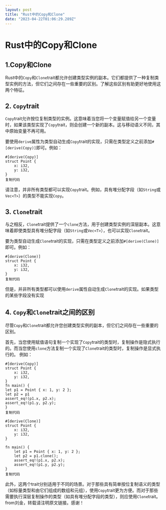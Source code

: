 ```yaml
---
layout: post
title: "Rust中的Copy和Clone"
date: "2023-04-22T01:06:29.289Z"
---
```

Rust中的Copy和Clone
================

1.Copy和Clone
------------

Rust中的`Copy`和`Clone`trait都允许创建类型实例的副本。它们都提供了一种复制类型实例的方法，但它们之间存在一些重要的区别。了解这些区别有助更好地使用这两个特征。

2. `Copy`trait
--------------

`Copy`trait允许按位复制类型的实例。这意味着当您将一个变量赋值给另一个变量时，如果该类型实现了`Copy`trait，则会创建一个新的副本。这与移动语义不同，其中原始变量不再可用。

要使用`derive`属性为类型自动生成`Copy`trait的实现，只需在类型定义之前添加`#[derive(Copy)]`即可。例如：

    #[derive(Copy)]
    struct Point {
        x: i32,
        y: i32,
    }
    复制代码

请注意，并非所有类型都可以实现`Copy`trait。例如，具有堆分配字段（如`String`或`Vec<T>`）的类型不能实现`Copy`。

3. `Clone`trait
---------------

与之相反，`Clone`trait提供了一个`clone`方法，用于创建类型实例的深层副本。这意味着即使类型具有堆分配字段（如`String`或`Vec<T>`），也可以实现`Clone`trait。

要为类型自动生成`Clone`trait的实现，只需在类型定义之前添加`#[derive(Clone)]`即可。例如：

    #[derive(Clone)]
    struct Point {
        x: i32,
        y: i32,
    }
    复制代码

但是，并非所有类型都可以使用`derive`属性自动生成`Clone`trait的实现。如果类型的某些字段没有实现

4. `Copy`和`Clone`trait之间的区别
---------------------------

尽管`Copy`和`Clone`trait都允许您创建类型实例的副本，但它们之间存在一些重要的区别。

首先，当您使用赋值语句复制一个实现了`Copy`trait的类型时，复制操作是隐式执行的。而当您使用`clone`方法复制一个实现了`Clone`trait的类型时，复制操作是显式执行的。 例如：

    #[derive(Copy)]
    struct Point {
        x: i32,
        y: i32,
    }
    fn main() {
    let p1 = Point { x: 1, y: 2 };
    let p2 = p1
    assert_eq!(p1.x, p2.x);
    assert_eq!(p1.y, p2.y); 
    }
    复制代码

    #[derive(Clone)]
    struct Point {
        x: i32,
        y: i32,
    }
    
    fn main() {
        let p1 = Point { x: 1, y: 2 };
        let p2 = p1.clone();
        assert_eq!(p1.x, p2.x);
        assert_eq!(p1.y, p2.y);
    }
    复制代码

此外，这两个trait分别适用于不同的场景。对于那些具有简单按位复制语义的类型（如标量类型和由它们组成的数组和元组），使用`Copy`trait更为方便。而对于那些需要执行深层复制操作的类型（如具有堆分配字段的类型），则应使用`Clone`trait。from刘金，转载请注明原文链接。感谢！
